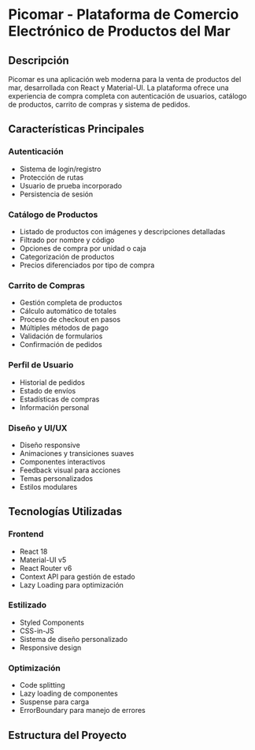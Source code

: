 # Picomar - Plataforma de Comercio Electrónico de Productos del Mar

## Descripción

Picomar es una aplicación web moderna para la venta de productos del mar, desarrollada con React y Material-UI. La plataforma ofrece una experiencia de compra completa con autenticación de usuarios, catálogo de productos, carrito de compras y sistema de pedidos.

## Características Principales

### Autenticación

- Sistema de login/registro
- Protección de rutas
- Usuario de prueba incorporado
- Persistencia de sesión

### Catálogo de Productos

- Listado de productos con imágenes y descripciones detalladas
- Filtrado por nombre y código
- Opciones de compra por unidad o caja
- Categorización de productos
- Precios diferenciados por tipo de compra

### Carrito de Compras

- Gestión completa de productos
- Cálculo automático de totales
- Proceso de checkout en pasos
- Múltiples métodos de pago
- Validación de formularios
- Confirmación de pedidos

### Perfil de Usuario

- Historial de pedidos
- Estado de envíos
- Estadísticas de compras
- Información personal

### Diseño y UI/UX

- Diseño responsive
- Animaciones y transiciones suaves
- Componentes interactivos
- Feedback visual para acciones
- Temas personalizados
- Estilos modulares

## Tecnologías Utilizadas

### Frontend

- React 18
- Material-UI v5
- React Router v6
- Context API para gestión de estado
- Lazy Loading para optimización

### Estilizado

- Styled Components
- CSS-in-JS
- Sistema de diseño personalizado
- Responsive design

### Optimización

- Code splitting
- Lazy loading de componentes
- Suspense para carga
- ErrorBoundary para manejo de errores

## Estructura del Proyecto
